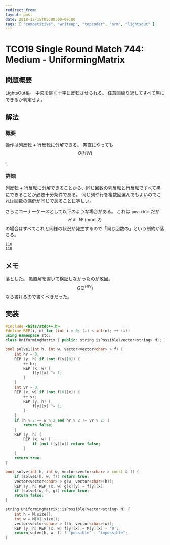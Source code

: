 ```yaml
---
redirect_from:
layout: post
date: 2018-12-15T05:00:00+09:00
tags: [ "competitive", "writeup", "topcoder", "srm", "lightsout" ]
---
```


# TCO19 Single Round Match 744: Medium - UniformingMatrix

## 問題概要

LightsOut系。
中央を除く十字に反転させられる。
任意回繰り返してすべて黒にできるか判定せよ。

## 解法

### 概要

操作は列反転 + 行反転に分解できる。
愚直にやっても $$O(HW)$$。

### 詳細

列反転 + 行反転に分解できることから、同じ回数の列反転と行反転ですべて黒にできることが必要十分条件である。
同じ列や行を複数回選んでもよいのでこれは回数の偶奇が同じであることに等しい。

さらにコーナーケースとして以下のような場合がある。
これは `possible` だが $$H \not\equiv W \pmod{2}$$ の場合はすべてこれと同様の状況が発生するので「同じ回数の」という制約が落ちる。

```
110
110
```

## メモ

落とした。
愚直解を書いて検証しなかったのが敗因。
$$O(2^{HW})$$ なら書けるので書くべきだった。

## 実装

``` c++
#include <bits/stdc++.h>
#define REP(i, n) for (int i = 0; (i) < int(n); ++ (i))
using namespace std;
class UniformingMatrix { public: string isPossible(vector<string> M); };

bool solve1(int h, int w, vector<vector<char> > f) {
    int hr = 0;
    REP (y, h) if (not f[y][0]) {
        ++ hr;
        REP (x, w) {
            f[y][x] ^= 1;
        }
    }
    int vr = 0;
    REP (x, w) if (not f[0][x]) {
        ++ vr;
        REP (y, h) {
            f[y][x] ^= 1;
        }
    }
    if (h % 2 == w % 2 and hr % 2 != vr % 2) {
        return false;
    }
    REP (y, h) {
        REP (x, w) {
            if (not f[y][x]) return false;
        }
    }
    return true;
}

bool solve(int h, int w, vector<vector<char> > const & f) {
    if (solve1(h, w, f)) return true;
    vector<vector<char> > g(w, vector<char>(h));
    REP (y, h) REP (x, w) g[x][y] = f[y][x];
    if (solve1(w, h, g)) return true;
    return false;
}

string UniformingMatrix::isPossible(vector<string> M) {
    int h = M.size();
    int w = M[0].size();
    vector<vector<char> > f(h, vector<char>(w));
    REP (y, h) REP (x, w) f[y][x] = M[y][x] - '0';
    return solve(h, w, f) ? "possible" : "impossible";
}
```
